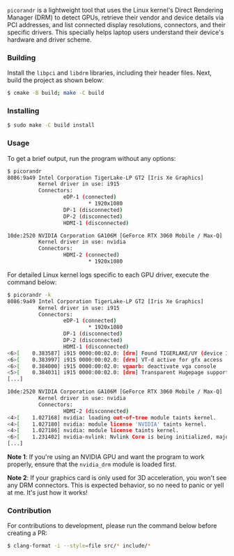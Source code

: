 `picorandr` is a lightweight tool that uses the Linux kernel's Direct Rendering Manager (DRM) to detect GPUs, retrieve their vendor and device details via PCI addresses, and list connected display resolutions, connectors, and their specific drivers. This specially helps laptop users understand their device's hardware and driver scheme.

### Building
Install the `libpci` and `libdrm` libraries, including their header files. Next, build the project as shown below:
```bash
$ cmake -B build; make -C build
```

### Installing
```bash
$ sudo make -C build install
```

### Usage
To get a brief output, run the program without any options:
```bash
$ picorandr
8086:9a49 Intel Corporation TigerLake-LP GT2 [Iris Xe Graphics]
          Kernel driver in use: i915
          Connectors:
                  eDP-1 (connected)
                          * 1920x1080
                  DP-1 (disconnected)
                  DP-2 (disconnected)
                  HDMI-1 (disconnected)

10de:2520 NVIDIA Corporation GA106M [GeForce RTX 3060 Mobile / Max-Q]
          Kernel driver in use: nvidia
          Connectors:
                  HDMI-2 (connected)
                          * 1920x1080
```

For detailed Linux kernel logs specific to each GPU driver, execute the command below:
```bash
$ picorandr -k
8086:9a49 Intel Corporation TigerLake-LP GT2 [Iris Xe Graphics]
          Kernel driver in use: i915
          Connectors:
                  eDP-1 (connected)
                          * 1920x1080
                  DP-1 (disconnected)
                  DP-2 (disconnected)
                  HDMI-1 (disconnected)
<6>[    0.383587] i915 0000:00:02.0: [drm] Found TIGERLAKE/UY (device ID 9a49) display version 12.00 stepping C0
<6>[    0.383997] i915 0000:00:02.0: [drm] VT-d active for gfx access
<6>[    0.384000] i915 0000:00:02.0: vgaarb: deactivate vga console
<5>[    0.384031] i915 0000:00:02.0: [drm] Transparent Hugepage support is recommended for optimal performance on this platform!
[...]

10de:2520 NVIDIA Corporation GA106M [GeForce RTX 3060 Mobile / Max-Q]
          Kernel driver in use: nvidia
          Connectors:
                  HDMI-2 (disconnected)
<4>[    1.027168] nvidia: loading out-of-tree module taints kernel.
<4>[    1.027180] nvidia: module license 'NVIDIA' taints kernel.
<4>[    1.027186] nvidia: module license taints kernel.
<6>[    1.231402] nvidia-nvlink: Nvlink Core is being initialized, major device number 243
[...]
```

**Note 1**: If you're using an NVIDIA GPU and want the program to work properly, ensure that the `nvidia_drm` module is loaded first.

**Note 2**: If your graphics card is only used for 3D acceleration, you won't see any DRM connectors. This is expected behavior, so no need to panic or yell at me. It's just how it works!

### Contribution
For contributions to development, please run the command below before creating a PR:
```bash
$ clang-format -i --style=file src/* include/*
```
